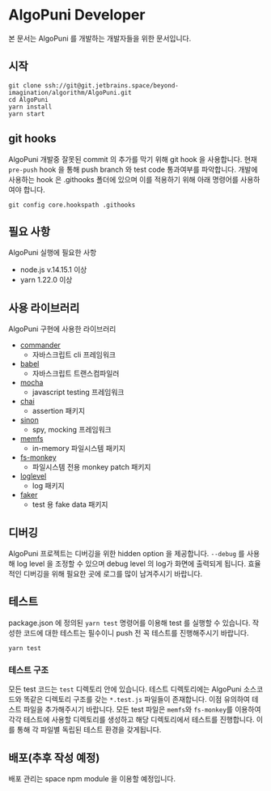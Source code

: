 # AlgoPuni Developer
본 문서는 AlgoPuni 를 개발하는 개발자들을 위한 문서입니다.

## 시작

```
git clone ssh://git@git.jetbrains.space/beyond-imagination/algorithm/AlgoPuni.git
cd AlgoPuni
yarn install
yarn start
```

## git hooks
AlgoPuni 개발중 잘못된 commit 의 추가를 막기 위해 git hook 을 사용합니다.
현재 `pre-push` hook 을 통해 push branch 와 test code 통과여부를 파악합니다.
개발에 사용하는 hook 은 .githooks 폴더에 있으며 이를 적용하기 위해 아래 명령어를 사용하여야 합니다.

```shell
git config core.hookspath .githooks
```

## 필요 사항

AlgoPuni 실행에 필요한 사항
* node.js v.14.15.1 이상
* yarn 1.22.0 이상

## 사용 라이브러리

AlgoPuni 구현에 사용한 라이브러리
* [commander](https://www.npmjs.com/package/commander)
  * 자바스크립트 cli 프레임워크
* [babel](https://babeljs.io/)
  * 자바스크립트 트랜스컴파일러
* [mocha](https://mochajs.org/)
  * javascript testing 프레임워크
* [chai](https://www.chaijs.com/)
  * assertion 패키지
* [sinon](https://sinonjs.org/)
  * spy, mocking 프레임워크
* [memfs](https://www.npmjs.com/package/memfs)
  * in-memory 파일시스템 패키지
* [fs-monkey](https://github.com/streamich/fs-monkey)
  * 파일시스템 전용 monkey patch 패키지
* [loglevel](https://www.npmjs.com/package/loglevel)
  * log 패키지
* [faker](https://www.npmjs.com/package/faker)
  * test 용 fake data 패키지

## 디버깅
AlgoPuni 프로젝트는 디버깅을 위한 hidden option 을 제공합니다.
`--debug` 를 사용해 log level 을 조정할 수 있으며 debug level 의 log가 화면에 출력되게 됩니다. 효율적인 디버깅을 위해 필요한 곳에 로그를 많이 남겨주시기 바랍니다.

## 테스트
package.json 에 정의된 `yarn test` 명령어를 이용해 test 를 실행할 수 있습니다.
작성한 코드에 대한 테스트는 필수이니 push 전 꼭 테스트를 진행해주시기 바랍니다.

```shell
yarn test
```

### 테스트 구조
모든 test 코드는 `test` 디렉토리 안에 있습니다. 테스트 디렉토리에는 AlgoPuni 소스코드와 똑같은 디렉토리 구조를 갖는 `*.test.js` 파일들이 존재합니다. 이점 유의하여 테스트 파일을 추가해주시기 바랍니다. 모든 test 파일은 `memfs`와 `fs-monkey`를 이용하여 각각 테스트에 사용할 디렉토리를 생성하고 해당 디렉토리에서 테스트를 진행합니다. 이를 통해 각 파일별 독립된 테스트 환경을 갖게됩니다. 

## 배포(추후 작성 예정)

배포 관리는 space npm module 을 이용할 예정입니다.
